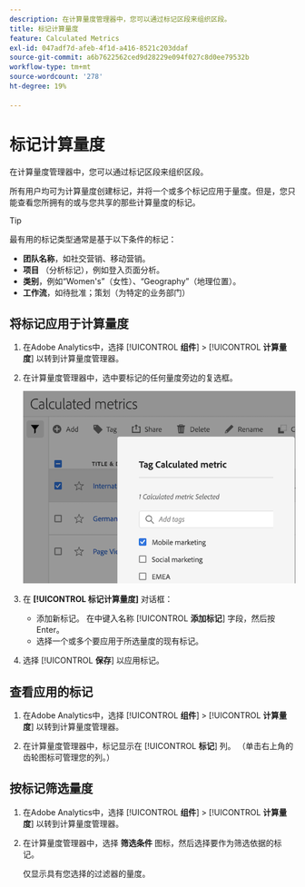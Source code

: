 ```yaml
---
description: 在计算量度管理器中，您可以通过标记区段来组织区段。
title: 标记计算量度
feature: Calculated Metrics
exl-id: 047adf7d-afeb-4f1d-a416-8521c203ddaf
source-git-commit: a6b7622562ced9d28229e094f027c8d0ee79532b
workflow-type: tm+mt
source-wordcount: '278'
ht-degree: 19%

---
```


# 标记计算量度

在计算量度管理器中，您可以通过标记区段来组织区段。

所有用户均可为计算量度创建标记，并将一个或多个标记应用于量度。但是，您只能查看您所拥有的或与您共享的那些计算量度的标记。

>[!TIP]
>
>最有用的标记类型通常是基于以下条件的标记：
>
>* **团队名称**，如社交营销、移动营销。
>* **项目** （分析标记），例如登入页面分析。
>* **类别**，例如“Women&#39;s”（女性）、“Geography”（地理位置）。
>* **工作流**，如待批准；策划（为特定的业务部门）


## 将标记应用于计算量度

1. 在Adobe Analytics中，选择 [!UICONTROL **组件**] > [!UICONTROL **计算量度**] 以转到计算量度管理器。

1. 在计算量度管理器中，选中要标记的任何量度旁边的复选框。

   ![](assets/cm_add_tags.png)

1. 在 **[!UICONTROL 标记计算量度]** 对话框：

   * 添加新标记。 在中键入名称 [!UICONTROL **添加标记**] 字段，然后按Enter。
   * 选择一个或多个要应用于所选量度的现有标记。

1. 选择 [!UICONTROL **保存**] 以应用标记。

## 查看应用的标记

1. 在Adobe Analytics中，选择 [!UICONTROL **组件**] > [!UICONTROL **计算量度**] 以转到计算量度管理器。

1. 在计算量度管理器中，标记显示在 [!UICONTROL **标记**] 列。 （单击右上角的齿轮图标可管理您的列。）

## 按标记筛选量度

1. 在Adobe Analytics中，选择 [!UICONTROL **组件**] > [!UICONTROL **计算量度**] 以转到计算量度管理器。

1. 在计算量度管理器中，选择 **筛选条件** 图标，然后选择要作为筛选依据的标记。

   仅显示具有您选择的过滤器的量度。
